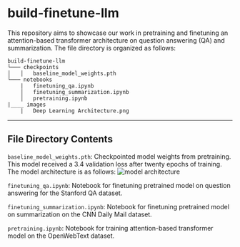 # build-finetune-llm
This repository aims to showcase our work in pretraining and finetuning an attention-based transformer architecture on question answering (QA) and summarization. The file directory is organized as follows:
```
build-finetune-llm
└─── checkpoints
│   │   baseline_model_weights.pth 
└─── notebooks
    |   finetuning_qa.ipynb
    │   finetuning_summarization.ipynb
    │   pretraining.ipynb
|____ images
    |   Deep Learning Architecture.png
```

---

## File Directory Contents

`baseline_model_weights.pth`: Checkpointed model weights from pretraining. This model received a 3.4 validation loss after twenty epochs of training. The model architecture is as follows: ![model architecture](images.png)

`finetuning_qa.ipynb`: Notebook for finetuning pretrained model on question answering for the Stanford QA dataset.

`finetuning_summarization.ipynb`: Notebook for finetuning pretrained model on summarization on the CNN Daily Mail dataset.

`pretraining.ipynb`: Notebook for training attention-based transformer model on the OpenWebText dataset.

